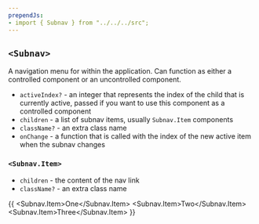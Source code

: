 ```yaml
---
prependJs:
- import { Subnav } from "../../../src";
---
```


## `<Subnav>`

A navigation menu for within the application. Can function as either a controlled component or an uncontrolled component.

* `activeIndex?` - an integer that represents the index of the child that is currently active, passed if you want to use this component as a controlled component
* `children` - a list of subnav items, usually `Subnav.Item` components
* `className?` - an extra class name
* `onChange` - a function that is called with the index of the new active item when the subnav changes

### `<Subnav.Item>`

* `children` - the content of the nav link
* `className?` - an extra class name

{{
  <Subnav>
    <Subnav.Item>One</Subnav.Item>
    <Subnav.Item>Two</Subnav.Item>
    <Subnav.Item>Three</Subnav.Item>
  </Subnav>
}}
